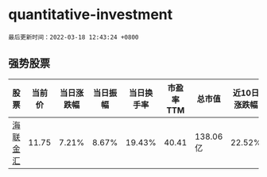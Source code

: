 # quantitative-investment

`最后更新时间：2022-03-18 12:43:24 +0800`

## 强势股票

|股票|当前价|当日涨跌幅|当日振幅|当日换手率|市盈率TTM|总市值|近10日涨跌幅|
|----|----|----|----|----|----|----|----|
|[海联金汇](https://xueqiu.com/S/SZ002537)|11.75|7.21%|8.67%|19.43%|40.41|138.06亿|22.52%|
